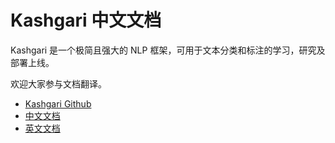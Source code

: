 # Kashgari 中文文档

Kashgari 是一个极简且强大的 NLP 框架，可用于文本分类和标注的学习，研究及部署上线。

欢迎大家参与文档翻译。

- [Kashgari Github](https://github.com/BrikerMan/Kashgari)
- [中文文档](http://kashgari-zh.bmio.net)
- [英文文档](http://kashgari.bmio.net)
